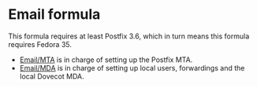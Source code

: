 # Email formula

This formula requires at least Postfix 3.6, which in turn means this formula requires Fedora 35.

* [Email/MTA](formulas/email/mta) is in charge of setting up the Postfix MTA.
* [Email/MDA](formulas/email/mda) is in charge of setting up local users, forwardings and the local Dovecot MDA.
